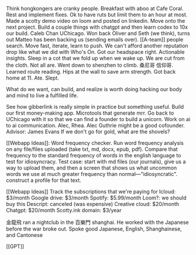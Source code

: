 Think hongkongers are cranky people. Breakfast with aboo at Cafe Coral. Rest and implement fixes. Ok to have ruts but limit them to an hour at most. Made a scotty demo video on loom and posted on linkedin. Move onto the next project. Build a couple things with chatgpt and then learn codex to 10x our build. Caleb Chan UChicago. Won back Oliver and Seth (we think), turns out Matteo has been backing us (sending emails over). [[A-team]] people search. Move fast, iterate, learn to push. We can't afford another reputation drop like what we did with Who's On. Got our headspace right. Actionable insights. Sleep in a cot that we fold up when we wake up. We are cut from the cloth. Not all are. Went down to shenzhen to climb. 桑尼哥 信仰哥. Learned route reading. Hips at the wall to save arm strength. Got back home at 11. Ate. Slept.

What do we want, can build, and realize is worth doing
hacking our body and mind to live a fulfilled life.

See how gibberlink is really simple in practice but something useful.
Build our first money-making app. Microtools that generate mrr.
Go back to UChicago with it so that we can find a founder to build a unicorn.
Work on ai to ai communication. Alec, Rhea.
Alec Guthrie might be a good cofounder. Advisor: James Evans
If we don't go for gold, what are the shovels?

[[Webapp Ideas]]: Word frequency checker. Run word frequency analysis on any file/files uploaded (take txt, md, docx, epub, pdf). Compare that frequency to the standard frequency of words in the english language to test for idiosyncracy. Test case: start with md files (our journals), give us a way to upload them, and then a screen that shows us what uncommon words we use at much greater frequency than normal—"idiosyncratic". construct a profile for that text.

[[Webapp Ideas]] Track the subscriptions that we're paying for
Icloud: $3/month
Google drive: $3/month
Spotify: $5.99/month
Loom?: we should buy this
Descript: canceled (was expensive)
Creative cloud: $20/month
Chatgpt: $20/month
Scotty.ink domain: $3/year

金龍飛 ran a nightclub in the 百樂門 shanghai. He worked with the Japanese before the war broke out. Spoke good Japanese, English, Shanghainese, and Cantonese

[[GPT]]
